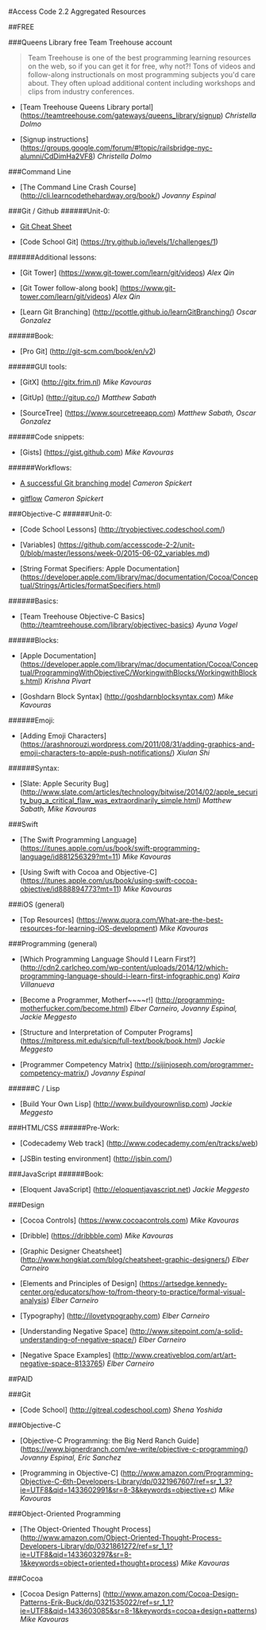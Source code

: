 #Access Code 2.2 Aggregated Resources


##FREE

###Queens Library free Team Treehouse account
> Team Treehouse is one of the best programming learning resources on the web, so if you can get it for free, why not?! Tons of videos and follow-along instructionals on most programming subjects you'd care about. They often upload additional content including workshops and clips from industry conferences.

* [Team Treehouse Queens Library portal] (https://teamtreehouse.com/gateways/queens_library/signup)
*Christella Dolmo*

* [Signup instructions] (https://groups.google.com/forum/#!topic/railsbridge-nyc-alumni/CdDimHa2VF8)
*Christella Dolmo*


###Command Line
* [The Command Line Crash Course] (http://cli.learncodethehardway.org/book/)
*Jovanny Espinal*


###Git / Github
######Unit-0:
* [Git Cheat Sheet](https://github.com/accesscode-2-2/user-manual/blob/master/git-cheatsheet.md)

* [Code School Git] (https://try.github.io/levels/1/challenges/1)

######Additional lessons:
* [Git Tower] (https://www.git-tower.com/learn/git/videos)
*Alex Qin*

* [Git Tower follow-along book] (https://www.git-tower.com/learn/git/videos)
*Alex Qin*

* [Learn Git Branching] (http://pcottle.github.io/learnGitBranching/)
*Oscar Gonzalez*
		
######Book:
* [Pro Git] (http://git-scm.com/book/en/v2)
			
######GUI tools:
* [GitX] (http://gitx.frim.nl)
*Mike Kavouras*

* [GitUp] (http://gitup.co/)
*Matthew Sabath*

* [SourceTree] (https://www.sourcetreeapp.com)
*Matthew Sabath, Oscar Gonzalez*
			
######Code snippets:
* [Gists] (https://gist.github.com)
*Mike Kavouras*

######Workflows:
* [A successful Git branching model](http://nvie.com/posts/a-successful-git-branching-model/)
*Cameron Spickert*

* [gitflow](https://github.com/nvie/gitflow)
*Cameron Spickert*


###Objective-C
######Unit-0:
* [Code School Lessons] (http://tryobjectivec.codeschool.com/)

* [Variables] (https://github.com/accesscode-2-2/unit-0/blob/master/lessons/week-0/2015-06-02_variables.md)

* [String Format Specifiers: Apple Documentation] (https://developer.apple.com/library/mac/documentation/Cocoa/Conceptual/Strings/Articles/formatSpecifiers.html)

######Basics:
* [Team Treehouse Objective-C Basics] (http://teamtreehouse.com/library/objectivec-basics) 
*Ayuna Vogel*
	
######Blocks:
* [Apple Documentation] (https://developer.apple.com/library/mac/documentation/Cocoa/Conceptual/ProgrammingWithObjectiveC/WorkingwithBlocks/WorkingwithBlocks.html)
*Krishna Pivart*

* [Goshdarn Block Syntax] (http://goshdarnblocksyntax.com)
*Mike Kavouras*

######Emoji:
* [Adding Emoji Characters] (https://arashnorouzi.wordpress.com/2011/08/31/adding-graphics-and-emoji-characters-to-apple-push-notifications/)
*Xiulan Shi*

######Syntax:
* [Slate: Apple Security Bug]  (http://www.slate.com/articles/technology/bitwise/2014/02/apple_security_bug_a_critical_flaw_was_extraordinarily_simple.html)
*Matthew Sabath, Mike Kavouras*			


###Swift
* [The Swift Programming Language] (https://itunes.apple.com/us/book/swift-programming-language/id881256329?mt=11)
*Mike Kavouras*
		
* [Using Swift with Cocoa and Objective-C] (https://itunes.apple.com/us/book/using-swift-cocoa-objective/id888894773?mt=11)
*Mike Kavouras*
		
		
###iOS (general)
* [Top Resources] (https://www.quora.com/What-are-the-best-resources-for-learning-iOS-development)
*Mike Kavouras*
		
		
###Programming (general)
* [Which Programming Language Should I Learn First?] (http://cdn2.carlcheo.com/wp-content/uploads/2014/12/which-programming-language-should-i-learn-first-infographic.png)
*Kaira Villanueva*

* [Become a Programmer, Motherf~~~~r!] (http://programming-motherfucker.com/become.html)
*Elber Carneiro, Jovanny Espinal, Jackie Meggesto*

* [Structure and Interpretation of Computer Programs] (https://mitpress.mit.edu/sicp/full-text/book/book.html)
*Jackie Meggesto*

* [Programmer Competency Matrix] (http://sijinjoseph.com/programmer-competency-matrix/)
*Jovanny Espinal*

######C / Lisp
* [Build Your Own Lisp] (http://www.buildyourownlisp.com)
*Jackie Meggesto*

		
###HTML/CSS
######Pre-Work:
* [Codecademy Web track] (http://www.codecademy.com/en/tracks/web)

* [JSBin testing environment] (http://jsbin.com/)


###JavaScript
######Book:
* [Eloquent JavaScript] (http://eloquentjavascript.net)
*Jackie Meggesto*

		
###Design
* [Cocoa Controls] (https://www.cocoacontrols.com)
*Mike Kavouras*
	
* [Dribble] (https://dribbble.com)
*Mike Kavouras*

* [Graphic Designer Cheatsheet] (http://www.hongkiat.com/blog/cheatsheet-graphic-designers/)
*Elber Carneiro*
	
* [Elements and Principles of Design] (https://artsedge.kennedy-center.org/educators/how-to/from-theory-to-practice/formal-visual-analysis)
*Elber Carneiro*
	
* [Typography] (http://ilovetypography.com)
*Elber Carneiro*

* [Understanding Negative Space] (http://www.sitepoint.com/a-solid-understanding-of-negative-space/)
*Elber Carneiro*
	
* [Negative Space Examples] (http://www.creativebloq.com/art/art-negative-space-8133765)
*Elber Carneiro*



##PAID

###Git
* [Code School] (http://gitreal.codeschool.com)
*Shena Yoshida*


###Objective-C
* [Objective-C Programming: the Big Nerd Ranch Guide] (https://www.bignerdranch.com/we-write/objective-c-programming/)
*Jovanny Espinal, Eric Sanchez*

* [Programming in Objective-C] (http://www.amazon.com/Programming-Objective-C-6th-Developers-Library/dp/0321967607/ref=sr_1_3?ie=UTF8&qid=1433602991&sr=8-3&keywords=objective+c)
*Mike Kavouras*


###Object-Oriented Programming
* [The Object-Oriented Thought Process] (http://www.amazon.com/Object-Oriented-Thought-Process-Developers-Library/dp/0321861272/ref=sr_1_1?ie=UTF8&qid=1433603297&sr=8-1&keywords=object+oriented+thought+process)
*Mike Kavouras*

###Cocoa
* [Cocoa Design Patterns] (http://www.amazon.com/Cocoa-Design-Patterns-Erik-Buck/dp/0321535022/ref=sr_1_1?ie=UTF8&qid=1433603085&sr=8-1&keywords=cocoa+design+patterns)
*Mike Kavouras*

